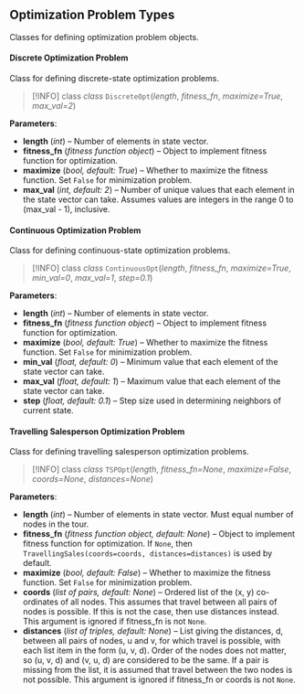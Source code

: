 ## Optimization Problem Types
Classes for defining optimization problem objects.

#### Discrete Optimization Problem
Class for defining discrete-state optimization problems.

>[!INFO] class
>_class_ `DiscreteOpt`(_length_, _fitness\_fn_, _maximize=True_, _max\_val=2_)

**Parameters**:

*   **length** (_int_) – Number of elements in state vector.
*   **fitness\_fn** (_fitness function object_) – Object to implement fitness function for optimization.
*   **maximize** (_bool, default: True_) – Whether to maximize the fitness function. Set `False` for minimization problem.
*   **max\_val** (_int, default: 2_) – Number of unique values that each element in the state vector can take. Assumes values are integers in the range 0 to (max\_val - 1), inclusive.

#### Continuous Optimization Problem
Class for defining continuous-state optimization problems.
>[!INFO] class
>_class_ `ContinuousOpt`(_length_, _fitness\_fn_, _maximize=True_, _min\_val=0_, _max\_val=1_, _step=0.1_)

**Parameters**:

*   **length** (_int_) – Number of elements in state vector.
*   **fitness\_fn** (_fitness function object_) – Object to implement fitness function for optimization.
*   **maximize** (_bool, default: True_) – Whether to maximize the fitness function. Set `False` for minimization problem.
*   **min\_val** (_float, default: 0_) – Minimum value that each element of the state vector can take.
*   **max\_val** (_float, default: 1_) – Maximum value that each element of the state vector can take.
*   **step** (_float, default: 0.1_) – Step size used in determining neighbors of current state.

#### Travelling Salesperson Optimization Problem
Class for defining travelling salesperson optimization problems.
>[!INFO] class
>_class_ `TSPOpt`(_length_, _fitness\_fn=None_, _maximize=False_, _coords=None_, _distances=None_)

**Parameters**:

*   **length** (_int_) – Number of elements in state vector. Must equal number of nodes in the tour.
*   **fitness\_fn** (_fitness function object, default: None_) – Object to implement fitness function for optimization. If `None`, then `TravellingSales(coords=coords, distances=distances)` is used by default.
*   **maximize** (_bool, default: False_) – Whether to maximize the fitness function. Set `False` for minimization problem.
*   **coords** (_list of pairs, default: None_) – Ordered list of the (x, y) co-ordinates of all nodes. This assumes that travel between all pairs of nodes is possible. If this is not the case, then use distances instead. This argument is ignored if fitness\_fn is not `None`.
*   **distances** (_list of triples, default: None_) – List giving the distances, d, between all pairs of nodes, u and v, for which travel is possible, with each list item in the form (u, v, d). Order of the nodes does not matter, so (u, v, d) and (v, u, d) are considered to be the same. If a pair is missing from the list, it is assumed that travel between the two nodes is not possible. This argument is ignored if fitness\_fn or coords is not `None`.